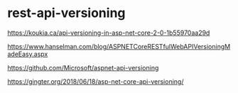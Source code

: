 # rest-api-versioning


https://koukia.ca/api-versioning-in-asp-net-core-2-0-1b55970aa29d

https://www.hanselman.com/blog/ASPNETCoreRESTfulWebAPIVersioningMadeEasy.aspx

https://github.com/Microsoft/aspnet-api-versioning

https://gingter.org/2018/06/18/asp-net-core-api-versioning/


